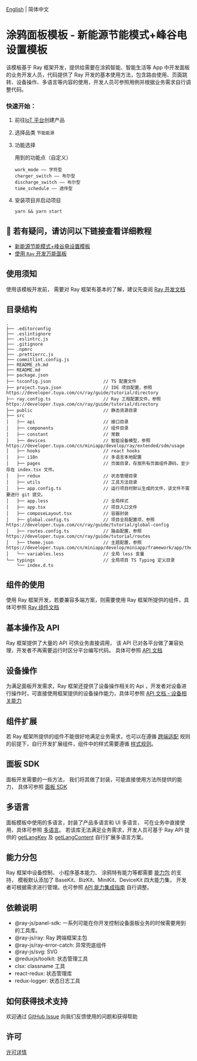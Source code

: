 [English](README.md) | 简体中文[](README_zh.md)

# 涂鸦面板模板 - 新能源节能模式+峰谷电设置模板

该模板基于 Ray 框架开发，提供给需要在涂鸦智能、智能生活等 App 中开发面板的业务开发人员，代码提供了 Ray 开发的基本使用方法，包含路由使用、页面跳转、设备操作、多语言等内容的使用，开发人员可参照用例并根据业务需求自行调整代码。

### 快速开始：

1. 前往[IoT 平台](https://iot.tuya.com/)创建产品

2. 选择品类 `节能能源`

3. 功能选择

   用到的功能点（自定义）

   ```
   work_mode —— 字符型
   charger_switch —— 布尔型
   discharge_switch —— 布尔型
   time_schedule —— 透传型
   ```

4. 安装项目并启动项目

   ```
   yarn && yarn start
   ```

## :rocket: 若有疑问，请访问以下链接查看详细教程

- [新能源节能模式+峰谷电设置模板](https://developer.tuya.com/cn/miniapp-codelabs/codelabs/panel-energy-mode-set/index.html#0)
- [使用 `Ray` 开发万能面板](https://developer.tuya.com/cn/miniapp-codelabs/codelabs/panelmore-guide/index.html#0)

## 使用须知

使用该模板开发前， 需要对 Ray 框架有基本的了解，建议先查阅 [Ray 开发文档](https://developer.tuya.com/cn/ray)

## 目录结构

```
.
├── .editorconfig
├── .eslintignore
├── .eslintrc.js
├── .gitignore
├── .npmrc
├── .prettierrc.js
├── commitlint.config.js
├── README_zh.md
├── README.md
├── package.json
├── tsconfig.json                    // TS 配置文件
├── project.tuya.json                // IDE 项目配置，参照 https://developer.tuya.com/cn/ray/guide/tutorial/directory
├── ray.config.ts                    // Ray 工程配置文件，参照 https://developer.tuya.com/cn/ray/guide/tutorial/directory
├── public                           // 静态资源目录
├── src
│   ├── api                          // 接口目录
│   ├── components                   // 组件目录
│   ├── constant                     // 常数
│   ├── devices                      // 智能设备模型，参照 https://developer.tuya.com/cn/miniapp/develop/ray/extended/sdm/usage
│   ├── hooks                        // react hooks
│   ├── i18n                         // 多语言本地配置
│   ├── pages                        // 页面目录，存放所有页面组件源码，至少存在 index.tsx 文件。
│   ├── redux                        // 状态管理目录
│   ├── utils                        // 工具方法目录
│   ├── app.config.ts                // 运行项目时默认生成的文件，该文件不需要进行 git 提交。
│   ├── app.less                     // 全局样式
│   ├── app.tsx                      // 项目入口文件
│   ├── composeLayout.tsx            // 容器封装
│   ├── global.config.ts             // 项目全局配置项，参照 https://developer.tuya.com/cn/ray/guide/tutorial/global-config
│   ├── routes.config.ts             // 路由配置，参照 https://developer.tuya.com/cn/ray/guide/tutorial/routes
│   ├── theme.json                   // 主题配置，参照 https://developer.tuya.com/cn/miniapp/develop/miniapp/framework/app/theme
│   └── variables.less               // 全局 less 变量
└── typings                          // 全局项目 TS Typing 定义目录
    └── index.d.ts
```

## 组件的使用

使用 Ray 框架开发，若要兼容多端方案，则需要使用 Ray 框架所提供的组件，具体可参照 [Ray 组件文档](https://developer.tuya.com/cn/ray/components)

## 基本操作及 API

Ray 框架提供了大量的 API 可供业务直接调用， 该 API 已对各平台做了兼容处理，开发者不再需要运行时区分平台编写代码。 具体可参照 [API 文档](https://developer.tuya.com/cn/ray/api/authorize)

## 设备操作

为满足面板开发需求，Ray 框架还提供了设备操作相关的 Api ，开发者对设备进行操作时，可直接使用框架提供的设备操作能力，具体可参照 [API 文档 - 设备相关能力](https://developer.tuya.com/cn/ray/api/device-kit/add-timer)

## 组件扩展

若 Ray 框架所提供的组件不能很好地满足业务需求，也可以在遵循 [跨端适配](https://developer.tuya.com/cn/ray/guide/tutorial/env) 规则的前提下，自行开发扩展组件，组件中的样式需要遵循 [样式规则](https://developer.tuya.com/cn/ray/guide/tutorial/stylesheet)。

## 面板 SDK

面板开发需要的一些方法， 我们将其做了封装，可能直接使用方法所提供的能力， 具体可参照 [面板 SDK](https://developer.tuya.com/cn/ray/panel)

## 多语言

面板模板中使用的多语言，封装了产品多语言和 UI 多语言， 可在业务中直接使用，具体可参照 [多语言](https://developer.tuya.com/cn/ray/panel/i18n/i18n)。 若该库无法满足业务需求，开发人员可基于 Ray API 提供的 [getLangKey](https://developer.tuya.com/cn/ray/api/get-lang-key) 及 [getLangContent](https://developer.tuya.com/cn/ray/api/get-lang-content) 自行扩展多语言方案。

## 能力分包

Ray 框架中设备控制、 小程序基本能力、 涂鸦特有能力等都需要 [能力包](https://developer.tuya.com/cn/miniapp/common/desc/api#kit-%E8%83%BD%E5%8A%9B) 的支持， 模板默认添加了 BaseKit、BizKit、MiniKit、DeviceKit 四大能力集， 开发者可根据需求进行管理。也可参照 [API 能力集成指南](https://developer.tuya.com/cn/miniapp/api) 自行调整。

## 依赖说明

- @ray-js/panel-sdk: 一系列可能在你开发控制设备面板业务的时候需要用到的工具库。
- @ray-js/ray: Ray 跨端框架主包
- @ray-js/ray-error-catch: 异常兜底组件
- @ray-js/svg: SVG
- @reduxjs/toolkit: 状态管理工具
- clsx: classname 工具
- react-redux: 状态管理库
- redux-logger: 状态日志工具

## 如何获得技术支持

欢迎通过 [GitHub Issue](https://github.com/Tuya-Community/tuya-ray-demo/issues) 向我们反馈使用的问题和获得帮助

## 许可

[许可详情](LICENSE)
